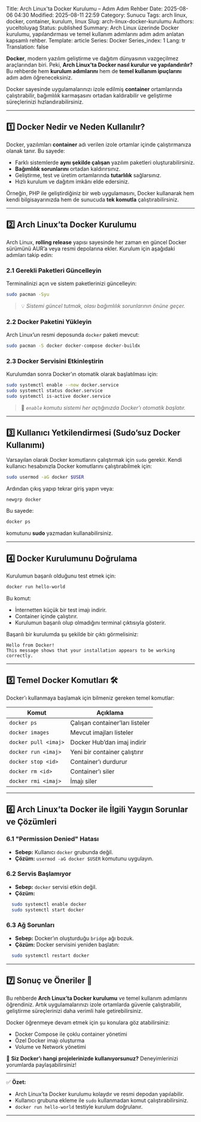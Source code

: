 Title: Arch Linux'ta Docker Kurulumu – Adım Adım Rehber
Date: 2025-08-06 04:30
Modified: 2025-08-11 22:59
Category: Sunucu
Tags: arch linux, docker, container, kurulum, linux
Slug: arch-linux-docker-kurulumu
Authors: yuceltoluyag
Status: published
Summary: Arch Linux üzerinde Docker kurulumu, yapılandırması ve temel kullanım adımlarını adım adım anlatan kapsamlı rehber.
Template: article
Series: Docker
Series_index: 1
Lang: tr
Translation: false

**Docker**, modern yazılım geliştirme ve dağıtım dünyasının vazgeçilmez araçlarından biri.
Peki, **Arch Linux’ta Docker nasıl kurulur ve yapılandırılır?** Bu rehberde hem **kurulum adımlarını** hem de **temel kullanım ipuçlarını** adım adım öğreneceksiniz.

Docker sayesinde uygulamalarınızı izole edilmiş **container** ortamlarında çalıştırabilir, bağımlılık karmaşasını ortadan kaldırabilir ve geliştirme süreçlerinizi hızlandırabilirsiniz.

---

## 1️⃣ Docker Nedir ve Neden Kullanılır?

Docker, yazılımları **container** adı verilen izole ortamlar içinde çalıştırmanıza olanak tanır. Bu sayede:

- Farklı sistemlerde **aynı şekilde çalışan** yazılım paketleri oluşturabilirsiniz.
- **Bağımlılık sorunlarını** ortadan kaldırırsınız.
- Geliştirme, test ve üretim ortamlarında **tutarlılık** sağlarsınız.
- Hızlı kurulum ve dağıtım imkânı elde edersiniz.

Örneğin, PHP ile geliştirdiğiniz bir web uygulamasını, Docker kullanarak hem kendi bilgisayarınızda hem de sunucuda **tek komutla** çalıştırabilirsiniz.

---

## 2️⃣ Arch Linux’ta Docker Kurulumu

Arch Linux, **rolling release** yapısı sayesinde her zaman en güncel Docker sürümünü AUR’a veya resmi depolarına ekler.
Kurulum için aşağıdaki adımları takip edin:

### 2.1 Gerekli Paketleri Güncelleyin

Terminalinizi açın ve sistem paketlerinizi güncelleyin:

```bash
sudo pacman -Syu
```

> 💡 _Sistemi güncel tutmak, olası bağımlılık sorunlarının önüne geçer._

### 2.2 Docker Paketini Yükleyin

Arch Linux’un resmi deposunda `docker` paketi mevcut:

```bash
sudo pacman -S docker docker-compose docker-buildx
```

### 2.3 Docker Servisini Etkinleştirin

Kurulumdan sonra Docker’ın otomatik olarak başlatılması için:

```bash
sudo systemctl enable --now docker.service
sudo systemctl status docker.service
sudo systemctl is-active docker.service

```

> 🚦 _`enable` komutu sistemi her açtığınızda Docker’ı otomatik başlatır._

---

## 3️⃣ Kullanıcı Yetkilendirmesi (Sudo’suz Docker Kullanımı)

Varsayılan olarak Docker komutlarını çalıştırmak için `sudo` gerekir.
Kendi kullanıcı hesabınızla Docker komutlarını çalıştırabilmek için:

```bash
sudo usermod -aG docker $USER
```

Ardından çıkış yapıp tekrar giriş yapın veya:

```bash
newgrp docker
```

Bu sayede:

```bash
docker ps
```

komutunu **sudo** yazmadan kullanabilirsiniz.

---

## 4️⃣ Docker Kurulumunu Doğrulama

Kurulumun başarılı olduğunu test etmek için:

```bash
docker run hello-world
```

Bu komut:

- İnternetten küçük bir test imajı indirir.
- Container içinde çalıştırır.
- Kurulumun başarılı olup olmadığını terminal çıktısıyla gösterir.

Başarılı bir kurulumda şu şekilde bir çıktı görmelisiniz:

```
Hello from Docker!
This message shows that your installation appears to be working correctly.
```

---

## 5️⃣ Temel Docker Komutları 🛠

Docker’ı kullanmaya başlamak için bilmeniz gereken temel komutlar:

| Komut                | Açıklama                        |
| -------------------- | ------------------------------- |
| `docker ps`          | Çalışan container’ları listeler |
| `docker images`      | Mevcut imajları listeler        |
| `docker pull <imaj>` | Docker Hub’dan imaj indirir     |
| `docker run <imaj>`  | Yeni bir container çalıştırır   |
| `docker stop <id>`   | Container’ı durdurur            |
| `docker rm <id>`     | Container’ı siler               |
| `docker rmi <imaj>`  | İmajı siler                     |

---

## 6️⃣ Arch Linux’ta Docker ile İlgili Yaygın Sorunlar ve Çözümleri

### 6.1 "Permission Denied" Hatası

- **Sebep:** Kullanıcı `docker` grubunda değil.
- **Çözüm:** `usermod -aG docker $USER` komutunu uygulayın.

### 6.2 Servis Başlamıyor

- **Sebep:** `docker` servisi etkin değil.
- **Çözüm:**

```bash
  sudo systemctl enable docker
  sudo systemctl start docker
```

### 6.3 Ağ Sorunları

- **Sebep:** Docker’ın oluşturduğu `bridge` ağı bozuk.
- **Çözüm:** Docker servisini yeniden başlatın:

```bash
  sudo systemctl restart docker
```

---

## 7️⃣ Sonuç ve Öneriler 🎯

Bu rehberde **Arch Linux’ta Docker kurulumu** ve temel kullanım adımlarını öğrendiniz.
Artık uygulamalarınızı izole ortamlarda güvenle çalıştırabilir, geliştirme süreçlerinizi daha verimli hale getirebilirsiniz.

Docker öğrenmeye devam etmek için şu konulara göz atabilirsiniz:

- Docker Compose ile çoklu container yönetimi
- Özel Docker imajı oluşturma
- Volume ve Network yönetimi

💬 **Siz Docker’ı hangi projelerinizde kullanıyorsunuz?** Deneyimlerinizi yorumlarda paylaşabilirsiniz!

---

✅ **Özet:**

- Arch Linux’ta Docker kurulumu kolaydır ve resmi depodan yapılabilir.
- Kullanıcı grubuna ekleme ile `sudo` kullanmadan komut çalıştırabilirsiniz.
- `docker run hello-world` testiyle kurulum doğrulanır.

---
